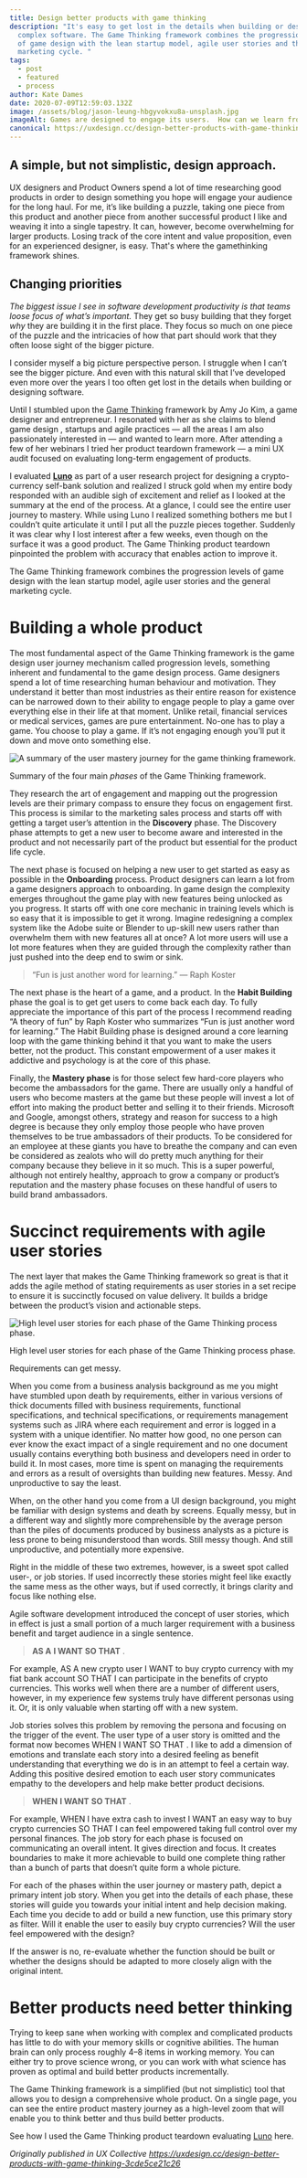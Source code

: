 ```yaml
---
title: Design better products with game thinking
description: "It's easy to get lost in the details when building or designing
  complex software. The Game Thinking framework combines the progression levels
  of game design with the lean startup model, agile user stories and the general
  marketing cycle. "
tags:
  - post
  - featured
  - process
author: Kate Dames
date: 2020-07-09T12:59:03.132Z
image: /assets/blog/jason-leung-hbgyvokxu8a-unsplash.jpg
imageAlt: Games are designed to engage its users.  How can we learn from it?
canonical: https://uxdesign.cc/design-better-products-with-game-thinking-3cde5ce21c26
---
```

## A simple, but not simplistic, design approach.

UX designers and Product Owners spend a lot of time researching good products in order to design something you hope will engage your audience for the long haul. For me, it’s like building a puzzle, taking one piece from this product and another piece from another successful product I like and weaving it into a single tapestry. It can, however, become overwhelming for larger products. Losing track of the core intent and value proposition, even for an experienced designer, is easy.  That's where the gamethinking framework shines.

## Changing priorities

*The biggest issue I see in software development productivity is that teams loose focus of what’s important.* They get so busy building that they forget *why* they are building it in the first place. They focus so much on one piece of the puzzle and the intricacies of how that part should work that they often loose sight of the bigger picture.

I consider myself a big picture perspective person. I struggle when I can’t see the bigger picture. And even with this natural skill that I’ve developed even more over the years I too often get lost in the details when building or designing software.

Until I stumbled upon the [Game Thinking](https://gamethinking.io/) framework by Amy Jo Kim, a game designer and entrepreneur. I resonated with her as she claims to blend game design , startups and agile practices — all the areas I am also passionately interested in — and wanted to learn more. After attending a few of her webinars I tried her product teardown framework — a mini UX audit focused on evaluating long-term engagement of products.

I evaluated **[Luno](https://drive.google.com/file/d/1H6rq5ox5UPyM8JAxZ5SRuFXNUrhxXl9h/view?usp=sharing)** as part of a user research project for designing a crypto-currency self-bank solution and realized I struck gold when my entire body responded with an audible sigh of excitement and relief as I looked at the summary at the end of the process. At a glance, I could see the entire user journey to mastery. While using Luno I realized something bothers me but I couldn’t quite articulate it until I put all the puzzle pieces together. Suddenly it was clear why I lost interest after a few weeks, even though on the surface it was a good product. The Game Thinking product teardown pinpointed the problem with accuracy that enables action to improve it.

The Game Thinking framework combines the progression levels of game design with the lean startup model, agile user stories and the general marketing cycle.

# Building a whole product

The most fundamental aspect of the Game Thinking framework is the game design user journey mechanism called progression levels, something inherent and fundamental to the game design process. Game designers spend a lot of time researching human behaviour and motivation. They understand it better than most industries as their entire reason for existence can be narrowed down to their ability to engage people to play a game over everything else in their life at that moment. Unlike retail, financial services or medical services, games are pure entertainment. No-one has to play a game. You choose to play a game. If it’s not engaging enough you’ll put it down and move onto something else.

![A summary of the user mastery journey for the game thinking framework.](https://miro.medium.com/max/1400/1*31q-BgGfLex1NZmgWQ0VWQ.png)

Summary of the four main *phases* of the Game Thinking framework.

They research the art of engagement and mapping out the progression levels are their primary compass to ensure they focus on engagement first. This process is similar to the marketing sales process and starts off with getting a target user’s attention in the **Discovery** phase. The Discovery phase attempts to get a new user to become aware and interested in the product and not necessarily part of the product but essential for the product life cycle.

The next phase is focused on helping a new user to get started as easy as possible in the **Onboarding** process. Product designers can learn a lot from a game designers approach to onboarding. In game design the complexity emerges throughout the game play with new features being unlocked as you progress. It starts off with one core mechanic in training levels which is so easy that it is impossible to get it wrong. Imagine redesigning a complex system like the Adobe suite or Blender to up-skill new users rather than overwhelm them with new features all at once? A lot more users will use a lot more features when they are guided through the complexity rather than just pushed into the deep end to swim or sink.

> “Fun is just another word for learning.” — Raph Koster

The next phase is the heart of a game, and a product. In the **Habit Building** phase the goal is to get get users to come back each day. To fully appreciate the importance of this part of the process I recommend reading “A theory of fun” by Raph Koster who summarizes “Fun is just another word for learning.” The Habit Building phase is designed around a core learning loop with the game thinking behind it that you want to make the users better, not the product. This constant empowerment of a user makes it addictive and psychology is at the core of this phase.

Finally, the **Mastery phase** is for those select few hard-core players who become the ambassadors for the game. There are usually only a handful of users who become masters at the game but these people will invest a lot of effort into making the product better and selling it to their friends. Microsoft and Google, amongst others, strategy and reason for success to a high degree is because they only employ those people who have proven themselves to be true ambassadors of their products. To be considered for an employee at these giants you have to breathe the company and can even be considered as zealots who will do pretty much anything for their company because they believe in it so much. This is a super powerful, although not entirely healthy, approach to grow a company or product’s reputation and the mastery phase focuses on these handful of users to build brand ambassadors.

# Succinct requirements with agile user stories

The next layer that makes the Game Thinking framework so great is that it adds the agile method of stating requirements as user stories in a set recipe to ensure it is succinctly focused on value delivery. It builds a bridge between the product’s vision and actionable steps.

![High level user stories for each phase of the Game Thinking process phase.](https://miro.medium.com/max/1400/1*JfHDTYvcjgOBkjlwm7Uqow.png)

High level user stories for each phase of the Game Thinking process phase.

Requirements can get messy.

When you come from a business analysis background as me you might have stumbled upon death by requirements, either in various versions of thick documents filled with business requirements, functional specifications, and technical specifications, or requirements management systems such as JIRA where each requirement and error is logged in a system with a unique identifier. No matter how good, no one person can ever know the exact impact of a single requirement and no one document usually contains everything both business and developers need in order to build it. In most cases, more time is spent on managing the requirements and errors as a result of oversights than building new features. Messy. And unproductive to say the least.

When, on the other hand you come from a UI design background, you might be familiar with design systems and death by screens. Equally messy, but in a different way and slightly more comprehensible by the average person than the piles of documents produced by business analysts as a picture is less prone to being misunderstood than words. Still messy though. And still unproductive, and potentially more expensive.

Right in the middle of these two extremes, however, is a sweet spot called user-, or job stories. If used incorrectly these stories might feel like exactly the same mess as the other ways, but if used correctly, it brings clarity and focus like nothing else.

Agile software development introduced the concept of user stories, which in effect is just a small portion of a much larger requirement with a business benefit and target audience in a single sentence.

> **AS A** <user type> **I WANT** <unique system feature> **SO THAT** <value or benefits>.

For example, AS A new crypto user I WANT to buy crypto currency with my fiat bank account SO THAT I can participate in the benefits of crypto currencies. This works well when there are a number of different users, however, in my experience few systems truly have different personas using it. Or, it is only valuable when starting off with a new system.

Job stories solves this problem by removing the persona and focusing on the trigger of the event. The user type of a user story is omitted and the format now becomes WHEN <trigger> I WANT <unique system feature> SO THAT <benefit or value>. I like to add a dimension of emotions and translate each story into a desired feeling as benefit understanding that everything we do is in an attempt to feel a certain way. Adding this positive desired emotion to each user story communicates empathy to the developers and help make better product decisions.

> **WHEN** <trigger> **I WANT** <unique system feature> **SO THAT** <benefit or value>.

For example, WHEN I have extra cash to invest I WANT an easy way to buy crypto currencies SO THAT I can feel empowered taking full control over my personal finances. The job story for each phase is focused on communicating an overall intent. It gives direction and focus. It creates boundaries to make it more achievable to build one complete thing rather than a bunch of parts that doesn’t quite form a whole picture.

For each of the phases within the user journey or mastery path, depict a primary intent job story. When you get into the details of each phase, these stories will guide you towards your initial intent and help decision making. Each time you decide to add or build a new function, use this primary story as filter. Will it enable the user to easily buy crypto currencies? Will the user feel empowered with the design?

If the answer is no, re-evaluate whether the function should be built or whether the designs should be adapted to more closely align with the original intent.

# Better products need better thinking

Trying to keep sane when working with complex and complicated products has little to do with your memory skills or cognitive abilities. The human brain can only process roughly 4–8 items in working memory. You can either try to prove science wrong, or you can work with what science has proven as optimal and build better products incrementally.

The Game Thinking framework is a simplified (but not simplistic) tool that allows you to design a comprehensive whole product. On a single page, you can see the entire product mastery journey as a high-level zoom that will enable you to think better and thus build better products.

See how I used the Game Thinking product teardown evaluating [Luno](https://www.youtube.com/watch?v=pCUW1yvQb-E&t=6s) here.



*Originally published in UX Collective https://uxdesign.cc/design-better-products-with-game-thinking-3cde5ce21c26*